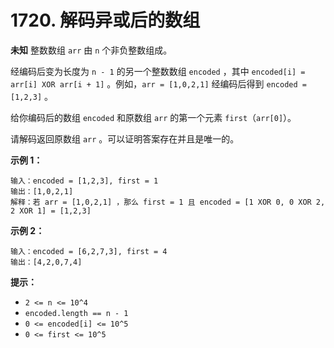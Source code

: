 # 1720. 解码异或后的数组

**未知** 整数数组 `arr` 由 `n` 个非负整数组成。

经编码后变为长度为 `n - 1` 的另一个整数数组 `encoded` ，其中 `encoded[i] = arr[i] XOR arr[i + 1]` 。例如，`arr = [1,0,2,1]` 经编码后得到 `encoded = [1,2,3]` 。

给你编码后的数组 `encoded` 和原数组 `arr` 的第一个元素 `first`（`arr[0]`）。

请解码返回原数组 `arr` 。可以证明答案存在并且是唯一的。

**示例 1：**

```()
输入：encoded = [1,2,3], first = 1
输出：[1,0,2,1]
解释：若 arr = [1,0,2,1] ，那么 first = 1 且 encoded = [1 XOR 0, 0 XOR 2, 2 XOR 1] = [1,2,3]
```

**示例 2：**

```()
输入：encoded = [6,2,7,3], first = 4
输出：[4,2,0,7,4]
```

**提示：**

- `2 <= n <= 10^4`
- `encoded.length == n - 1`
- `0 <= encoded[i] <= 10^5`
- `0 <= first <= 10^5`
